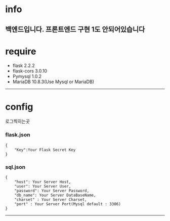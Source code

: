 # info
백엔드입니다. 프론트엔드 구현 1도 안되어있습니다
---
# require
- flask 2.2.2
- flask-cors 3.0.10
- Pymysql 1.0.2
- MariaDB 10.8.3(Use Mysql or MariaDB)
---
# config
로그찍히는곳
### flask.json
```
{
    "Key":Your Flask Secret Key
}
```
### sql.json
```
{
    "host": Your Server Host,
    "user": Your Server User,
    "password": Your Server Password,
    "db_name": Your Server DataBaseName,
    "charset" : Your Server Charset,
    "port" : Your Server Port(Mysql default : 3306)
}
```
---
